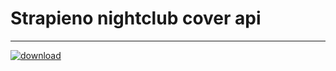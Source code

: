 # Strapieno nightclub cover api
---------

[![download](https://img.shields.io/packagist/dt/strapieno/str-nightclub-cover-api.svg?maxAge=2592000)](https://packagist.org/packages/strapieno/str-nightclub-cover-api)   